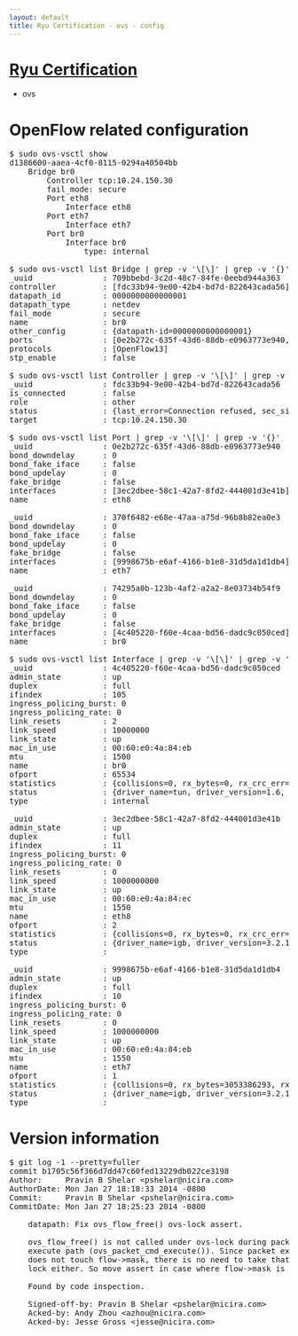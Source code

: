 ```yaml
---
layout: default
title: Ryu Certification - ovs - config
---
```

# [Ryu Certification](http://osrg.github.io/ryu/certification.html)
* ovs 

# OpenFlow related configuration
<pre>
$ sudo ovs-vsctl show
d1386600-aaea-4cf0-8115-0294a40504bb
    Bridge br0
        Controller tcp:10.24.150.30
        fail_mode: secure
        Port eth8
            Interface eth8
        Port eth7
            Interface eth7
        Port br0
            Interface br0
                type: internal

$ sudo ovs-vsctl list Bridge | grep -v '\[\]' | grep -v '{}'
_uuid               : 709bbebd-3c2d-48c7-84fe-0eebd944a363
controller          : [fdc33b94-9e00-42b4-bd7d-822643cada56]
datapath_id         : 0000000000000001
datapath_type       : netdev
fail_mode           : secure
name                : br0
other_config        : {datapath-id=0000000000000001}
ports               : [0e2b272c-635f-43d6-88db-e0963773e940, 370f6482-e68e-47aa-a75d-96b8b82ea0e3, 74295a0b-123b-4af2-a2a2-8e03734b54f9]
protocols           : [OpenFlow13]
stp_enable          : false

$ sudo ovs-vsctl list Controller | grep -v '\[\]' | grep -v '{}'
_uuid               : fdc33b94-9e00-42b4-bd7d-822643cada56
is_connected        : false
role                : other
status              : {last_error=Connection refused, sec_since_connect=297, sec_since_disconnect=1, state=BACKOFF}
target              : tcp:10.24.150.30

$ sudo ovs-vsctl list Port | grep -v '\[\]' | grep -v '{}'
_uuid               : 0e2b272c-635f-43d6-88db-e0963773e940
bond_downdelay      : 0
bond_fake_iface     : false
bond_updelay        : 0
fake_bridge         : false
interfaces          : [3ec2dbee-58c1-42a7-8fd2-444001d3e41b]
name                : eth8

_uuid               : 370f6482-e68e-47aa-a75d-96b8b82ea0e3
bond_downdelay      : 0
bond_fake_iface     : false
bond_updelay        : 0
fake_bridge         : false
interfaces          : [9998675b-e6af-4166-b1e8-31d5da1d1db4]
name                : eth7

_uuid               : 74295a0b-123b-4af2-a2a2-8e03734b54f9
bond_downdelay      : 0
bond_fake_iface     : false
bond_updelay        : 0
fake_bridge         : false
interfaces          : [4c405220-f60e-4caa-bd56-dadc9c050ced]
name                : br0

$ sudo ovs-vsctl list Interface | grep -v '\[\]' | grep -v '{}'
_uuid               : 4c405220-f60e-4caa-bd56-dadc9c050ced
admin_state         : up
duplex              : full
ifindex             : 105
ingress_policing_burst: 0
ingress_policing_rate: 0
link_resets         : 2
link_speed          : 10000000
link_state          : up
mac_in_use          : 00:60:e0:4a:84:eb
mtu                 : 1500
name                : br0
ofport              : 65534
statistics          : {collisions=0, rx_bytes=0, rx_crc_err=0, rx_dropped=0, rx_errors=0, rx_frame_err=0, rx_over_err=0, rx_packets=0, tx_bytes=0, tx_dropped=0, tx_errors=0, tx_packets=0}
status              : {driver_name=tun, driver_version=1.6, firmware_version=N/A}
type                : internal

_uuid               : 3ec2dbee-58c1-42a7-8fd2-444001d3e41b
admin_state         : up
duplex              : full
ifindex             : 11
ingress_policing_burst: 0
ingress_policing_rate: 0
link_resets         : 0
link_speed          : 1000000000
link_state          : up
mac_in_use          : 00:60:e0:4a:84:ec
mtu                 : 1550
name                : eth8
ofport              : 2
statistics          : {collisions=0, rx_bytes=0, rx_crc_err=0, rx_dropped=0, rx_errors=0, rx_frame_err=0, rx_over_err=0, rx_packets=0, tx_bytes=626402, tx_dropped=0, tx_errors=0, tx_packets=6694}
status              : {driver_name=igb, driver_version=3.2.10-k, firmware_version=3.10-0}
type                : 

_uuid               : 9998675b-e6af-4166-b1e8-31d5da1d1db4
admin_state         : up
duplex              : full
ifindex             : 10
ingress_policing_burst: 0
ingress_policing_rate: 0
link_resets         : 0
link_speed          : 1000000000
link_state          : up
mac_in_use          : 00:60:e0:4a:84:eb
mtu                 : 1550
name                : eth7
ofport              : 1
statistics          : {collisions=0, rx_bytes=3053386293, rx_crc_err=0, rx_dropped=0, rx_errors=0, rx_frame_err=0, rx_over_err=0, rx_packets=72535317, tx_bytes=0, tx_dropped=0, tx_errors=0, tx_packets=0}
status              : {driver_name=igb, driver_version=3.2.10-k, firmware_version=3.10-0}
type                : 
</pre>

# Version information
<pre>
$ git log -1 --pretty=fuller
commit b1705c56f366d7dd47c60fed13229db022ce3198
Author:     Pravin B Shelar &lt;pshelar@nicira.com&gt;
AuthorDate: Mon Jan 27 18:18:33 2014 -0800
Commit:     Pravin B Shelar &lt;pshelar@nicira.com&gt;
CommitDate: Mon Jan 27 18:25:23 2014 -0800

    datapath: Fix ovs_flow_free() ovs-lock assert.
    
    ovs_flow_free() is not called under ovs-lock during packet
    execute path (ovs_packet_cmd_execute()). Since packet execute
    does not touch flow-&gt;mask, there is no need to take that
    lock either. So move assert in case where flow-&gt;mask is checked.
    
    Found by code inspection.
    
    Signed-off-by: Pravin B Shelar &lt;pshelar@nicira.com&gt;
    Acked-by: Andy Zhou &lt;azhou@nicira.com&gt;
    Acked-by: Jesse Gross &lt;jesse@nicira.com&gt;
</pre>
